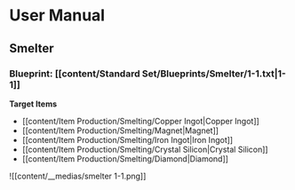 # User Manual

## Smelter

### Blueprint: [[content/Standard Set/Blueprints/Smelter/1-1.txt|1-1]]

**Target Items**
- [[content/Item Production/Smelting/Copper Ingot|Copper Ingot]]
- [[content/Item Production/Smelting/Magnet|Magnet]]
- [[content/Item Production/Smelting/Iron Ingot|Iron Ingot]]
- [[content/Item Production/Smelting/Crystal Silicon|Crystal Silicon]]
- [[content/Item Production/Smelting/Diamond|Diamond]]

![[content/__medias/smelter 1-1.png]]
